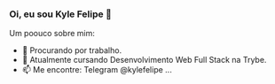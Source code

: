 ### Oi, eu sou Kyle Felipe 👋

Um poouco sobre mim:

- 🔭 Procurando por trabalho.
- 🌱 Atualmente cursando Desenvolvimento Web Full Stack na Trybe.
- 📫 Me encontre: Telegram @kylefelipe ...
